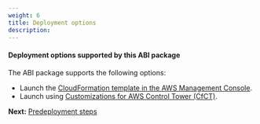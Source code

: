 ```yaml
---
weight: 6
title: Deployment options
description: 
---
```


#### Deployment options supported by this ABI package

The ABI package supports the following options:

* Launch the [CloudFormation template in the AWS Management Console](/deployment-steps/#launch-cfn).
* Launch using [Customizations for AWS Control Tower (CfCT)](/deployment-steps/#launch-cfct).


**Next:** [Predeployment steps](/pre-deployment-steps/index.html)
